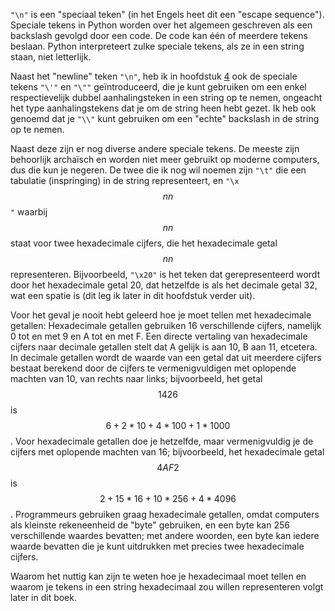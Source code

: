 `"\n"` is een "speciaal teken" (in het Engels heet dit een "escape
sequence"). Speciale tekens in Python worden over het algemeen
geschreven als een backslash gevolgd door een code. De code kan één of
meerdere tekens beslaan. Python interpreteert zulke speciale tekens, als
ze in een string staan, niet letterlijk.

Naast het "newline" teken `"\n"`, heb ik in hoofdstuk
<a href="#ch:expressions" data-reference-type="ref" data-reference="ch:expressions">4</a>
ook de speciale tekens `"\'"` en `"\""` geïntroduceerd, die je kunt
gebruiken om een enkel respectievelijk dubbel aanhalingsteken in een
string op te nemen, ongeacht het type aanhalingstekens dat je om de
string heen hebt gezet. Ik heb ook genoemd dat je `"\\"` kunt gebruiken
om een "echte" backslash in de string op te nemen.

Naast deze zijn er nog diverse andere speciale tekens. De meeste zijn
behoorlijk archaïsch en worden niet meer gebruikt op moderne computers,
dus die kun je negeren. De twee die ik nog wil noemen zijn `"\t"` die
een tabulatie (inspringing) in de string representeert, en `"\x`$$nn$$`"`
waarbij $$nn$$ staat voor twee hexadecimale cijfers, die het hexadecimale
getal $$nn$$ representeren. Bijvoorbeeld, `"\x20"` is het teken dat
gerepresenteerd wordt door het hexadecimale getal 20, dat hetzelfde is
als het decimale getal 32, wat een spatie is (dit leg ik later in dit
hoofdstuk verder uit).

Voor het geval je nooit hebt geleerd hoe je moet tellen met hexadecimale
getallen: Hexadecimale getallen gebruiken 16 verschillende cijfers,
namelijk 0 tot en met 9 en A tot en met F. Een directe vertaling van
hexadecimale cijfers naar decimale getallen stelt dat A gelijk is aan
10, B aan 11, etcetera. In decimale getallen wordt de waarde van een
getal dat uit meerdere cijfers bestaat berekend door de cijfers te
vermenigvuldigen met oplopende machten van 10, van rechts naar links;
bijvoorbeeld, het getal $$1426$$ is $$6 + 2*10 + 4*100 + 1*1000$$. Voor
hexadecimale getallen doe je hetzelfde, maar vermenigvuldig je de
cijfers met oplopende machten van 16; bijvoorbeeld, het hexadecimale
getal $$4AF2$$ is $$2 + 15*16 + 10*256 + 4*4096$$. Programmeurs gebruiken
graag hexadecimale getallen, omdat computers als kleinste rekeneenheid
de "byte" gebruiken, en een byte kan 256 verschillende waardes bevatten;
met andere woorden, een byte kan iedere waarde bevatten die je kunt
uitdrukken met precies twee hexadecimale cijfers.

Waarom het nuttig kan zijn te weten hoe je hexadecimaal moet tellen en
waarom je tekens in een string hexadecimaal zou willen representeren
volgt later in dit boek.
